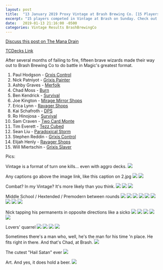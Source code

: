 ```yaml
---
layout: post
title:  "13 January 2019 Proxy Vintage at Brash Brewing Co. [15 Players]"
excerpt: "15 players competed in Vintage at Brash on Sunday. Check out the results!"
date:   2019-01-13 21:16:00 -0500
categories: Vintage Results BrashBrewingCo
---
```


[Discuss this post on The Mana Drain](http://themanadrain.com/topic/2345/13-january-2019-proxy-vintage-brash-brewing-co-15-players)

[TCDecks Link](http://www.tcdecks.net/deck.php?id=29513)

After several months of failing to fire, fifteen brave wizards made their way out to Brash Brewing Co to do battle in Magic's greatest format.

1. Paul Hodgson - [Grxis Control](https://images.lonestarlhurgoyfs.com/2019-01-13/deck-1.jpg)
2. Nick Patniyot - [Grixis Painter](https://images.lonestarlhurgoyfs.com/2019-01-13/deck-2.jpg)
3. Ashby Graves - [Merfolk](https://images.lonestarlhurgoyfs.com/2019-01-13/deck-3.jpg)
4. Chad Moss - [Burn](https://images.lonestarlhurgoyfs.com/2019-01-13/deck-4.jpg)
5. Ben Kendrick - [Survival](https://images.lonestarlhurgoyfs.com/2019-01-13/deck-5.jpg)
6. Joe Kington - [Mirage Mirror Shops](https://images.lonestarlhurgoyfs.com/2019-01-13/deck-6.jpg)
7. Erica Lynn - [Ravager Shops](https://images.lonestarlhurgoyfs.com/2019-01-13/deck-7.jpg)
8. Kai Schafroth - [DPS](https://images.lonestarlhurgoyfs.com/2019-01-13/deck-8.jpg)
9. Ro Hinojosa - [Survival](https://images.lonestarlhurgoyfs.com/2019-01-13/deck-9.jpg)
10. Sam Craven - [Two Card Monte](https://images.lonestarlhurgoyfs.com/2019-01-13/deck-10.jpg)
11. Tim Everett - [Tezz Cubed](https://images.lonestarlhurgoyfs.com/2019-01-13/deck-11.jpg)
12. Sean Liu - [Paradoxical Storm](https://images.lonestarlhurgoyfs.com/2019-01-13/deck-12.jpg)
13. Stephen Reddin - [Grixis Control](https://images.lonestarlhurgoyfs.com/2019-01-13/deck-13.jpg)
14. Elijah Henly - [Ravager Shops](https://images.lonestarlhurgoyfs.com/2019-01-13/deck-14.jpg)
15. Will Miertschin - [Grixis Slaver](https://images.lonestarlhurgoyfs.com/2019-01-13/deck-15.jpg)

Pics:

Vintage is a format of turn one kills... even with aggro decks.
![](https://images.lonestarlhurgoyfs.com/2019-01-13/1.jpg)

Any captions go above the image link, like this caption on 2.jpg
![](https://images.lonestarlhurgoyfs.com/2019-01-13/2.jpg)
![](https://images.lonestarlhurgoyfs.com/2019-01-13/3.jpg)

Combat? In my Vintage? It's more likely than you think.
![](https://images.lonestarlhurgoyfs.com/2019-01-13/4.jpg)
![](https://images.lonestarlhurgoyfs.com/2019-01-13/5.jpg)
![](https://images.lonestarlhurgoyfs.com/2019-01-13/6.jpg)

Middle School / Hextended / Premodern between rounds
![](https://images.lonestarlhurgoyfs.com/2019-01-13/7.jpg)
![](https://images.lonestarlhurgoyfs.com/2019-01-13/8.jpg)
![](https://images.lonestarlhurgoyfs.com/2019-01-13/9.jpg)
![](https://images.lonestarlhurgoyfs.com/2019-01-13/10.jpg)
![](https://images.lonestarlhurgoyfs.com/2019-01-13/11.jpg)
![](https://images.lonestarlhurgoyfs.com/2019-01-13/12.jpg)
![](https://images.lonestarlhurgoyfs.com/2019-01-13/13.jpg)
![](https://images.lonestarlhurgoyfs.com/2019-01-13/14.jpg)
![](https://images.lonestarlhurgoyfs.com/2019-01-13/15.jpg)

Nick tapping his permanents in opposite directions like a sicko
![](https://images.lonestarlhurgoyfs.com/2019-01-13/16.jpg)
![](https://images.lonestarlhurgoyfs.com/2019-01-13/17.jpg)
![](https://images.lonestarlhurgoyfs.com/2019-01-13/18.jpg)
![](https://images.lonestarlhurgoyfs.com/2019-01-13/19.jpg)
![](https://images.lonestarlhurgoyfs.com/2019-01-13/20.jpg)

Lovers' quarrel
![](https://images.lonestarlhurgoyfs.com/2019-01-13/21.jpg)
![](https://images.lonestarlhurgoyfs.com/2019-01-13/22.jpg)
![](https://images.lonestarlhurgoyfs.com/2019-01-13/23.jpg)
![](https://images.lonestarlhurgoyfs.com/2019-01-13/24.jpg)

Sometimes there's a man who, well, he's the man for his time 'n place. He fits right in there. And that's Chad, at Brash.
![](https://images.lonestarlhurgoyfs.com/2019-01-13/25.jpg)

The cutest "Hail Satan" ever
![](https://images.lonestarlhurgoyfs.com/2019-01-13/26.jpg)

Art. And yes, it does hold a beer.
![](https://images.lonestarlhurgoyfs.com/2019-01-13/27.jpg)
